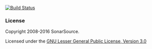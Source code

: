 [![Build Status](https://travis-ci.org/SonarSource/sslr-squid-bridge.svg?branch=master)](https://travis-ci.org/SonarSource/sslr-squid-bridge)

### License

Copyright 2008-2016 SonarSource.

Licensed under the [GNU Lesser General Public License, Version 3.0](http://www.gnu.org/licenses/lgpl.txt)